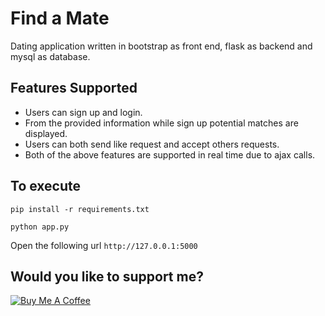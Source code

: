 # Find a Mate

Dating application written in bootstrap as front end, flask as backend and mysql as database.

## Features Supported

- Users can sign up and login.
- From the provided information while sign up potential matches are displayed.
- Users can both send like request and accept others requests.
- Both of the above features are supported in real time due to ajax calls.

## To execute

`pip install -r requirements.txt`

`python app.py`

Open the following url `http://127.0.0.1:5000`

## Would you like to support me?

<a href="https://www.buymeacoffee.com/abhinavsagar" target="_blank"><img src="https://www.buymeacoffee.com/assets/img/custom_images/black_img.png" alt="Buy Me A Coffee" style="height: auto !important;width: auto !important;" ></a>
